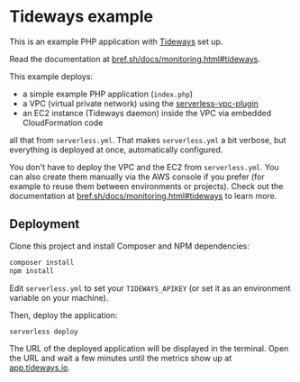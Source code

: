 # Tideways example

This is an example PHP application with [Tideways](https://tideways.com/) set up.

Read the documentation at [bref.sh/docs/monitoring.html#tideways](https://bref.sh/docs/monitoring.html#tideways).

This example deploys:

- a simple example PHP application (`index.php`)
- a VPC (virtual private network) using the [serverless-vpc-plugin](https://github.com/smoketurner/serverless-vpc-plugin)
- an EC2 instance (Tideways daemon) inside the VPC via embedded CloudFormation code

all that from `serverless.yml`. That makes `serverless.yml` a bit verbose, but everything is deployed at once, automatically configured.

You don't have to deploy the VPC and the EC2 from `serverless.yml`. You can also create them manually via the AWS console if you prefer (for example to reuse them between environments or projects). Check out the documentation at [bref.sh/docs/monitoring.html#tideways](https://bref.sh/docs/monitoring.html#tideways) to learn more.

## Deployment

Clone this project and install Composer and NPM dependencies:

```bash
composer install
npm install
```

Edit `serverless.yml` to set your `TIDEWAYS_APIKEY` (or set it as an environment variable on your machine).

Then, deploy the application:

```bash
serverless deploy
```

The URL of the deployed application will be displayed in the terminal. Open the URL and wait a few minutes until the metrics show up at [app.tideways.io](https://app.tideways.io/).
